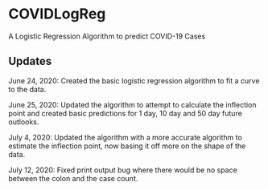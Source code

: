 # COVIDLogReg
A Logistic Regression Algorithm to predict COVID-19 Cases 

## Updates
June 24, 2020: Created the basic logistic regression algorithm to fit a curve to the data.

June 25, 2020: Updated the algorithm to attempt to calculate the inflection point and created basic predictions for 1 day, 10 day and 50 day future outlooks.

July 4, 2020: Updated the algorithm with a more accurate algorithm to estimate the inflection point, now basing it off more on the shape of the data.

July 12, 2020: Fixed print output bug where there would be no space between the colon and the case count.
